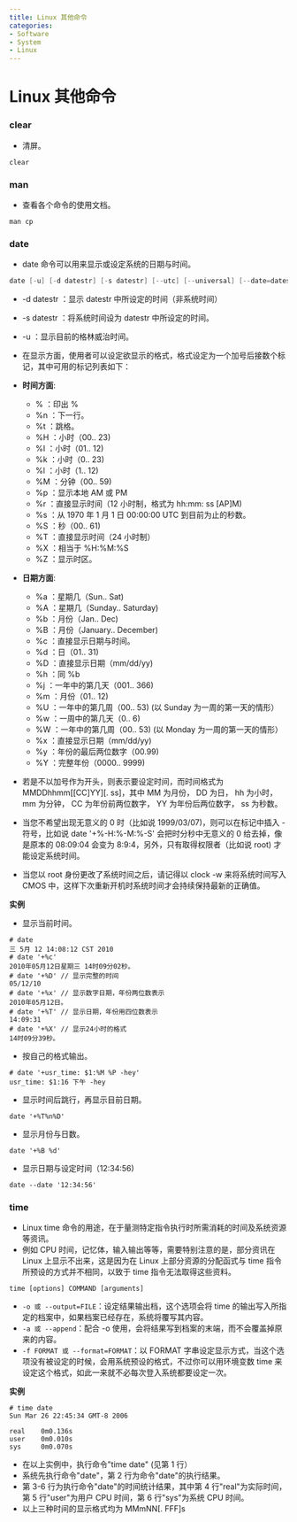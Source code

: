 ```yaml
---
title: Linux 其他命令
categories:
- Software
- System
- Linux
---
```

# Linux 其他命令

### clear

- 清屏。

```
clear
```

### man

-  查看各个命令的使用文档。

```
man cp
```

### date

- date 命令可以用来显示或设定系统的日期与时间。

```java
date [-u] [-d datestr] [-s datestr] [--utc] [--universal] [--date=datestr] [--set=datestr] [--help] [--version] [+FORMAT] [MMDDhhmm[[CC]YY][.ss]]
```

- -d datestr ：显示 datestr 中所设定的时间（非系统时间）
- -s datestr ：将系统时间设为 datestr 中所设定的时间。
- -u ：显示目前的格林威治时间。

- 在显示方面，使用者可以设定欲显示的格式，格式设定为一个加号后接数个标记，其中可用的标记列表如下：
- **时间方面**:
  - % ：印出 %
  - %n ：下一行。
  - %t ：跳格。
  - %H ：小时（00.. 23)
  - %I ：小时（01.. 12)
  - %k ：小时（0.. 23)
  - %l ：小时（1.. 12)
  - %M ：分钟（00.. 59)
  - %p ：显示本地 AM 或 PM
  - %r ：直接显示时间（12 小时制，格式为 hh:mm: ss [AP]M)
  - %s ：从 1970 年 1 月 1 日 00:00:00 UTC 到目前为止的秒数。
  - %S ：秒（00.. 61)
  - %T ：直接显示时间（24 小时制）
  - %X ：相当于 %H:%M:%S
  - %Z ：显示时区。
- **日期方面**:
  - %a ：星期几（Sun.. Sat)
  - %A ：星期几（Sunday.. Saturday)
  - %b ：月份（Jan.. Dec)
  - %B ：月份（January.. December)
  - %c ：直接显示日期与时间。
  - %d ：日（01.. 31)
  - %D ：直接显示日期（mm/dd/yy)
  - %h ：同 %b
  - %j ：一年中的第几天（001.. 366)
  - %m ：月份（01.. 12)
  - %U ：一年中的第几周（00.. 53) (以 Sunday 为一周的第一天的情形）
  - %w ：一周中的第几天（0.. 6)
  - %W ：一年中的第几周（00.. 53) (以 Monday 为一周的第一天的情形）
  - %x ：直接显示日期（mm/dd/yy)
  - %y ：年份的最后两位数字（00.99)
  - %Y ：完整年份（0000.. 9999)
- 若是不以加号作为开头，则表示要设定时间，而时间格式为 MMDDhhmm[[CC]YY][. ss]，其中 MM 为月份， DD 为日， hh 为小时， mm 为分钟， CC 为年份前两位数字， YY 为年份后两位数字， ss 为秒数。
- 当您不希望出现无意义的 0 时（比如说 1999/03/07)，则可以在标记中插入 - 符号，比如说 date '+%-H:%-M:%-S' 会把时分秒中无意义的 0 给去掉，像是原本的 08:09:04 会变为 8:9:4，另外，只有取得权限者（比如说 root) 才能设定系统时间。
- 当您以 root 身份更改了系统时间之后，请记得以 clock -w 来将系统时间写入 CMOS 中，这样下次重新开机时系统时间才会持续保持最新的正确值。

**实例**

- 显示当前时间。

```
# date
三 5月 12 14:08:12 CST 2010
# date '+%c'
2010年05月12日星期三 14时09分02秒。
# date '+%D' // 显示完整的时间
05/12/10
# date '+%x' // 显示数字日期，年份两位数表示
2010年05月12日。
# date '+%T' // 显示日期，年份用四位数表示
14:09:31
# date '+%X' // 显示24小时的格式
14时09分39秒。
```

- 按自己的格式输出。

```
# date '+usr_time: $1:%M %P -hey'
usr_time: $1:16 下午 -hey
```

- 显示时间后跳行，再显示目前日期。

```
date '+%T%n%D'
```

- 显示月份与日数。

```
date '+%B %d'
```

- 显示日期与设定时间（12:34:56)

```
date --date '12:34:56'
```

### time

- Linux time 命令的用途，在于量测特定指令执行时所需消耗的时间及系统资源等资讯。
- 例如 CPU 时间，记忆体，输入输出等等，需要特别注意的是，部分资讯在 Linux 上显示不出来，这是因为在 Linux 上部分资源的分配函式与 time 指令所预设的方式并不相同，以致于 time 指令无法取得这些资料。

```
time [options] COMMAND [arguments]
```

- `-o 或 --output=FILE`：设定结果输出档，这个选项会将 time 的输出写入所指定的档案中，如果档案已经存在，系统将覆写其内容。
- `-a 或 --append`：配合 -o 使用，会将结果写到档案的末端，而不会覆盖掉原来的内容。
- `-f FORMAT 或 --format=FORMAT`：以 FORMAT 字串设定显示方式，当这个选项没有被设定的时候，会用系统预设的格式，不过你可以用环境变数 time 来设定这个格式，如此一来就不必每次登入系统都要设定一次。

**实例**

```
# time date
Sun Mar 26 22:45:34 GMT-8 2006

real    0m0.136s
user    0m0.010s
sys     0m0.070s
```

- 在以上实例中，执行命令"time date" (见第 1 行）
- 系统先执行命令"date"，第 2 行为命令"date"的执行结果。
- 第 3-6 行为执行命令"date"的时间统计结果，其中第 4 行"real"为实际时间，第 5 行"user"为用户 CPU 时间，第 6 行"sys"为系统 CPU 时间。
- 以上三种时间的显示格式均为 MMmNN[. FFF]s